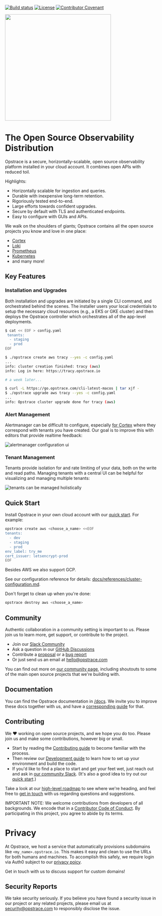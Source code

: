 <!-- markdownlint-disable MD041 -->
<!-- markdownlint-disable MD033 -->

[![Build status](https://badge.buildkite.com/df9e995b3a5e4b0bebce8b432b0bf48b092fd261b7017b65c1.svg)](https://buildkite.com/opstrace/scheduled-main-builds)
[![License](https://img.shields.io/github/license/opstrace/opstrace)](https://github.com/opstrace/opstrace/blob/main/LICENSE)
[![Contributor Covenant](https://img.shields.io/badge/Contributor%20Covenant-v2.0%20adopted-ff69b4.svg)](CODE_OF_CONDUCT.md)

<img src="https://user-images.githubusercontent.com/19239758/97793010-00161b00-1ba3-11eb-949b-e62eae6fdb9c.png" width="350">

# The Open Source Observability Distribution

Opstrace is a secure, horizontally-scalable, open source observability platform installed in your cloud account.
It combines open APIs with reduced toil.

Highlights:

* Horizontally scalable for ingestion and queries.
* Durable with inexpensive long-term retention.
* Rigoriously tested end-to-end.
* Large efforts towards confident upgrades.
* Secure by default with TLS and authenticated endpoints.
* Easy to configure with GUIs and APIs.

We walk on the shoulders of giants; Opstrace contains all the open source projects you know and love in one place:

* [Cortex](https://github.com/cortexproject/cortex)
* [Loki](https://github.com/grafana/loki)
* [Prometheus](https://github.com/prometheus/prometheus)
* [Kubernetes](https://github.com/kubernetes/kubernetes)
* and many more!


## Key Features

### Installation and Upgrades

Both installation and upgrades are initiated by a single CLI command, and orchestrated behind the scenes.
The installer users your local credentials to setup the necessary cloud resources (e.g., a EKS or GKE cluster) and then deploys the Opstrace controller which orchestrates all of the app-level deployments.

```bash
$ cat << EOF > config.yaml
 tenants:
  - staging
  - prod
EOF

$ ./opstrace create aws tracy --yes -c config.yaml
...
info: cluster creation finished: tracy (aws)
info: Log in here: https://tracy.opstrace.io

# a week later...

$ curl -L https://go.opstrace.com/cli-latest-macos | tar xjf -
$ ./opstrace upgrade aws tracy --yes -c config.yaml
...
info: Opstrace cluster upgrade done for tracy (aws)
```

### Alert Management

Alertmanager can be difficult to configure, especially [for Cortex](https://cortexmetrics.io/docs/architecture/#alertmanager) where they correspond with tenants you have created.
Our goal is to improve this with editors that provide realtime feedback:

![alertmanager configuration ui](https://p-aa3d33.f1.n0.cdn.getcloudapp.com/items/RBuYDxD8/a7f04563-71f0-4d18-a5e5-d8ca86663a36.jpg?v=699f44b3f89f096a6bde61e3310169f4)

### Tenant Management

Tenants provide isolation for and rate limiting of your data, both on the write and read paths.
Managing tenants with a central UI can be helpful for visualizing and managing multiple tenants:

![tenants can be managed holistically](https://p-aa3d33.f1.n0.cdn.getcloudapp.com/items/7KuPrGD8/60fae09c-1b20-4db5-9513-a5d9d56ff47c.jpg?v=4d3ff54b6ee8d5b0623bf9ea470b5e64)

## Quick Start

Install Opstrace in your own cloud account with our [quick start](https://go.opstrace.com/quickstart).
For example:

```bash
opstrace create aws <choose_a_name> <<EOF
tenants:
  - dev
  - staging
  - prod
env_label: try_me
cert_issuer: letsencrypt-prod
EOF
```

Besides AWS we also support GCP.

See our configuration reference for details: [docs/references/cluster-configuration.md](docs/references/cluster-configuration.md).

Don't forget to clean up when you're done:

```bash
opstrace destroy aws <choose_a_name>
```

## Community

Authentic collaboration in a community setting is important to us.
Please join us to learn more, get support, or contribute to the project.

* Join our [Slack Community](https://go.opstrace.com/community)
* Ask a question in our [GitHub Discussions](https://github.com/opstrace/opstrace/discussions)
* Contribute a [proposal](https://github.com/opstrace/opstrace/issues/new?assignees=&labels=thinktank:%20proposal&template=2-proposal.md&title=) or a [bug report](https://github.com/opstrace/opstrace/issues/new?assignees=&labels=type:%20bug&template=1-bug_report.md&title=)
* Or just send us an email at [hello@opstrace.com](mailto:hello@opstrace.com)

You can find out more on [our community page](https://opstrace.com/community), including shoutouts to some of the main open source projects that we're building with.

## Documentation

You can find the Opstrace documentation in [/docs](/docs).
We invite you to improve these docs together with us, and have a [corresponding guide](./docs/guides/contributor/writing-docs.md) for that.

## Contributing

We :heart: working on open source projects, and we hope you do too.
Please join us and make some contributions, however big or small.

* Start by reading the [Contributing guide](./CONTRIBUTING.md) to become familiar with the process.
* Then review our [Development guide](./docs/guides/contributor/setting-up-your-dev-env.md) to learn how to set up your environment and build the code.
* If you'd like to find a place to start and get your feet wet, just reach out and ask in [our community Slack](https://go.opstrace.com/community). (It's also a good idea to try out our [quick start](https://go.opstrace.com/quickstat).)

Take a look at our [high-level roadmap](./docs/references/roadmap.md) to see where we're heading, and feel free to [get in touch](https://go.opstrace.com/community) with us regarding questions and suggestions.

IMPORTANT NOTE: We welcome contributions from developers of all backgrounds.
We encode that in a [Contributor Code of Conduct](CODE_OF_CONDUCT.md).
By participating in this project, you agree to abide by its terms.

# Privacy

At Opstrace, we host a service that automatically provisions subdomains like `<my_name>.opstrace.io`.
This makes it easy and clean to use the URLs for both humans and machines.
To accomplish this safely, we require login via Auth0 subject to our [privacy poicy](https://go.opstrace.com/privacy-policy).

Get in touch with us to discuss support for custom domains!

## Security Reports

We take security seriously.
If you believe you have found a security issue in our project or any related projects, please email us at [security@opstrace.com](mailto:security@opstrace.com) to responsibly disclose the issue.
